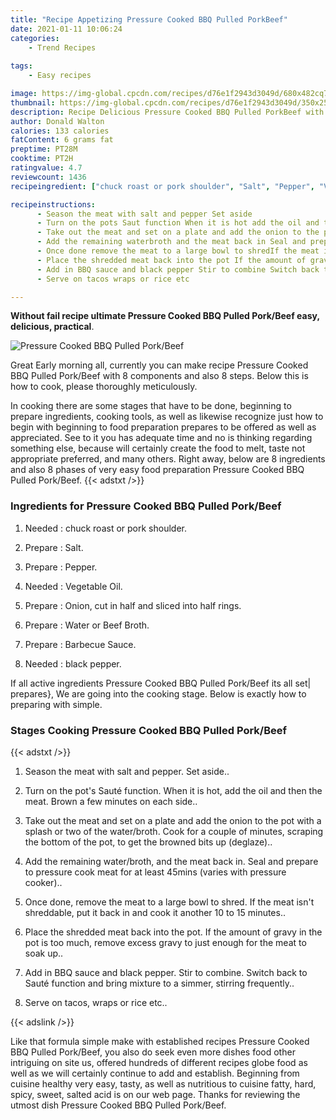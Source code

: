```yaml
---
title: "Recipe Appetizing Pressure Cooked BBQ Pulled PorkBeef"
date: 2021-01-11 10:06:24
categories:
    - Trend Recipes
    
tags:
    - Easy recipes

image: https://img-global.cpcdn.com/recipes/d76e1f2943d3049d/680x482cq70/pressure-cooked-bbq-pulled-porkbeef-recipe-main-photo.jpg
thumbnail: https://img-global.cpcdn.com/recipes/d76e1f2943d3049d/350x250cq70/pressure-cooked-bbq-pulled-porkbeef-recipe-main-photo.jpg
description: Recipe Delicious Pressure Cooked BBQ Pulled PorkBeef with 8 ingredients and 8 stages of easy cooking.
author: Donald Walton
calories: 133 calories
fatContent: 6 grams fat
preptime: PT28M
cooktime: PT2H
ratingvalue: 4.7
reviewcount: 1436
recipeingredient: ["chuck roast or pork shoulder", "Salt", "Pepper", "Vegetable Oil", "Onion cut in half and sliced into half rings", "Water or Beef Broth", "Barbecue Sauce", "black pepper"]

recipeinstructions: 
      - Season the meat with salt and pepper Set aside 
      - Turn on the pots Saut function When it is hot add the oil and then the meat Brown a few minutes on each side 
      - Take out the meat and set on a plate and add the onion to the pot with a splash or two of the waterbroth Cook for a couple of minutes scraping the bottom of the pot to get the browned bits up deglaze 
      - Add the remaining waterbroth and the meat back in Seal and prepare to pressure cook meat for at least 45mins varies with pressure cooker 
      - Once done remove the meat to a large bowl to shredIf the meat isnt shreddable put it back in and cook it another 10 to 15 minutes 
      - Place the shredded meat back into the pot If the amount of gravy in the pot is too much remove excess gravy to just enough for the meat to soak up 
      - Add in BBQ sauce and black pepper Stir to combine Switch back to Saut function and bring mixture to a simmer stirring frequently 
      - Serve on tacos wraps or rice etc

---
```




**Without fail recipe ultimate Pressure Cooked BBQ Pulled Pork/Beef easy, delicious, practical**. 


![Pressure Cooked BBQ Pulled Pork/Beef](https://img-global.cpcdn.com/recipes/d76e1f2943d3049d/680x482cq70/pressure-cooked-bbq-pulled-porkbeef-recipe-main-photo.jpg "Pressure Cooked BBQ Pulled Pork/Beef")




Great Early morning all, currently you can make recipe Pressure Cooked BBQ Pulled Pork/Beef with 8 components and also 8 steps. Below this is how to cook, please thoroughly meticulously.

In cooking there are some stages that have to be done, beginning to prepare ingredients, cooking tools, as well as likewise recognize just how to begin with beginning to food preparation prepares to be offered as well as appreciated. See to it you has adequate time and no is thinking regarding something else, because will certainly create the food to melt, taste not appropriate preferred, and many others. Right away, below are 8 ingredients and also 8 phases of very easy food preparation Pressure Cooked BBQ Pulled Pork/Beef.
{{< adstxt />}}

### Ingredients for Pressure Cooked BBQ Pulled Pork/Beef


1. Needed  : chuck roast or pork shoulder.

1. Prepare  : Salt.

1. Prepare  : Pepper.

1. Needed  : Vegetable Oil.

1. Prepare  : Onion, cut in half and sliced into half rings.

1. Prepare  : Water or Beef Broth.

1. Prepare  : Barbecue Sauce.

1. Needed  : black pepper.



If all active ingredients Pressure Cooked BBQ Pulled Pork/Beef its all set| prepares}, We are going into the cooking stage. Below is exactly how to preparing with simple.

### Stages Cooking Pressure Cooked BBQ Pulled Pork/Beef

{{< adstxt />}}


1. Season the meat with salt and pepper. Set aside..



1. Turn on the pot&#39;s Sauté function. When it is hot, add the oil and then the meat. Brown a few minutes on each side..



1. Take out the meat and set on a plate and add the onion to the pot with a splash or two of the water/broth. Cook for a couple of minutes, scraping the bottom of the pot, to get the browned bits up (deglaze)..



1. Add the remaining water/broth, and the meat back in. Seal and prepare to pressure cook meat for at least 45mins (varies with pressure cooker)..



1. Once done, remove the meat to a large bowl to shred.
If the meat isn&#39;t shreddable, put it back in and cook it another 10 to 15 minutes..



1. Place the shredded meat back into the pot. If the amount of gravy in the pot is too much, remove excess gravy to just enough for the meat to soak up..



1. Add in BBQ sauce and black pepper. Stir to combine. Switch back to Sauté function and bring mixture to a simmer, stirring frequently..



1. Serve on tacos, wraps or rice etc..





{{< adslink />}}

Like that formula simple make with established recipes Pressure Cooked BBQ Pulled Pork/Beef, you also do seek even more dishes food other intriguing on site us, offered hundreds of different recipes globe food as well as we will certainly continue to add and establish. Beginning from cuisine healthy very easy, tasty, as well as nutritious to cuisine fatty, hard, spicy, sweet, salted acid is on our web page. Thanks for reviewing the utmost dish Pressure Cooked BBQ Pulled Pork/Beef.
